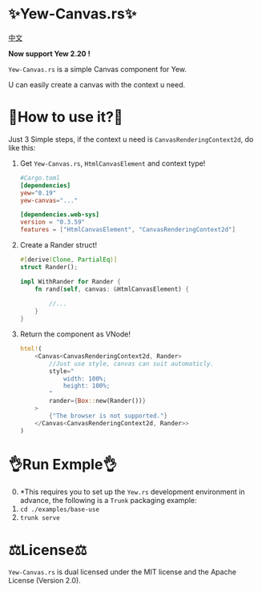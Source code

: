 # ✨Yew-Canvas.rs✨
[中文](https://github.com/1216892614/Yew-Canvas.rs/blob/main/README-zh.md)

**Now support Yew 2.20 !**

`Yew-Canvas.rs` is a simple Canvas component for Yew.

U can easily create a canvas with the context u need.

# 📑How to use it?📑
Just 3 Simple steps, if the context u need is `CanvasRenderingContext2d`, do like this:

1. Get `Yew-Canvas.rs`, `HtmlCanvasElement` and context type!
    ```toml
    #Cargo.toml
    [dependencies]
    yew="0.19"
    yew-canvas="..."

    [dependencies.web-sys]
    version = "0.3.59"
    features = ["HtmlCanvasElement", "CanvasRenderingContext2d"]
    ```

1. Create a Rander struct!
    ```rust
    #[derive(Clone, PartialEq)]
    struct Rander();

    impl WithRander for Rander {
        fn rand(self, canvas: &HtmlCanvasElement) {
            
            //...
        }
    }
    ```

1. Return the component as VNode!
    ```rust
    html!(
        <Canvas<CanvasRenderingContext2d, Rander>
            //Just use style, canvas can suit automaticly.
            style="
                width: 100%;
                height: 100%;
            "
            rander={Box::new(Rander())}
        >
            {"The browser is not supported."}
        </Canvas<CanvasRenderingContext2d, Rander>>
    )
    ```

# 👌Run Exmple👌

0. *This requires you to set up the `Yew.rs` development environment in advance, the following is a `Trunk` packaging example:
1. `cd ./examples/base-use`
2. `trunk serve`

# ⚖️License⚖️

`Yew-Canvas.rs` is dual licensed under the MIT license and the Apache License (Version 2.0).
